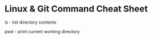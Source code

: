# Linux & Git Command Cheat Sheet


ls - list directory contents

pwd - print current working directory
